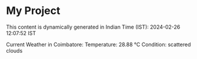 # My Project

This content is dynamically generated in Indian Time (IST): 2024-02-26 12:07:52 IST


Current Weather in Coimbatore:
Temperature: 28.88 °C
Condition: scattered clouds
